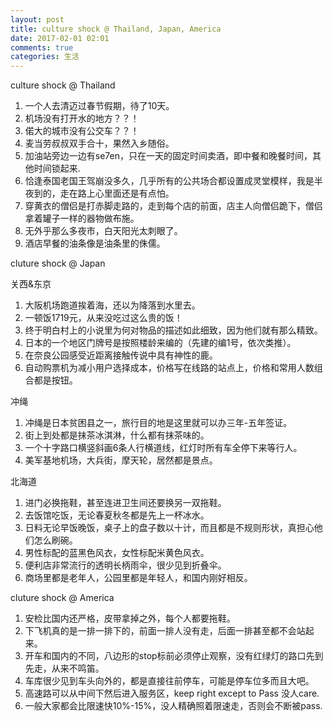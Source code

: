 ```yaml
---
layout: post
title: culture shock @ Thailand, Japan, America
date: 2017-02-01 02:01
comments: true
categories: 生活
---
```


culture shock @ Thailand

1. 一个人去清迈过春节假期，待了10天。
2. 机场没有打开水的地方？？！
3. 偌大的城市没有公交车？？！
4. 麦当劳叔叔双手合十，果然入乡随俗。
5. 加油站旁边一边有se7en，只在一天的固定时间卖酒，即中餐和晚餐时间，其他时间锁起来.
6. 恰逢泰国老国王驾崩没多久，几乎所有的公共场合都设置成灵堂模样，我是半夜到的，走在路上心里面还是有点怕。
7. 穿黄衣的僧侣是打赤脚走路的，走到每个店的前面，店主人向僧侣跪下，僧侣拿着罐子一样的器物做布施。
8. 无外乎那么多夜市，白天阳光太刺眼了。
9. 酒店早餐的油条像是油条里的侏儒。

cluture shock @ Japan

关西&东京
1. 大阪机场跑道挨着海，还以为降落到水里去。
2. 一顿饭1719元，从来没吃过这么贵的饭！
3. 终于明白村上的小说里为何对物品的描述如此细致，因为他们就有那么精致。
4. 日本的一个地区门牌号是按照楼龄来编的（先建的编1号，依次类推）。
5. 在奈良公园感受近距离接触传说中具有神性的鹿。
6. 自动购票机为减小用户选择成本，价格写在线路的站点上，价格和常用人数组合都是按钮。

冲绳 
1. 冲绳是日本贫困县之一，旅行目的地是这里就可以办三年-五年签证。
1. 街上到处都是抹茶冰淇淋，什么都有抹茶味的。
2. 一个十字路口横竖斜画6条人行横道线，红灯时所有车全停下来等行人。
3. 美军基地机场，大兵街，摩天轮，居然都是景点。

北海道
1. 进门必换拖鞋，甚至连进卫生间还要换另一双拖鞋。
2. 去饭馆吃饭，无论春夏秋冬都是先上一杯冰水。
3. 日料无论早饭晚饭，桌子上的盘子数以十计，而且都是不规则形状，真担心他们怎么刷碗。
4. 男性标配的蓝黑色风衣，女性标配米黄色风衣。
5. 便利店非常流行的透明长柄雨伞，很少见到折叠伞。
6. 商场里都是老年人，公园里都是年轻人，和国内刚好相反。

cluture shock @ America

1. 安检比国内还严格，皮带拿掉之外，每个人都要拖鞋。
2. 下飞机真的是一排一排下的，前面一排人没有走，后面一排甚至都不会站起来。
3. 开车和国内的不同，八边形的stop标前必须停止观察，没有红绿灯的路口先到先走，从来不鸣笛。
4. 车库很少见到车头向外的，都是直接往前停车，可能是停车位多而且大吧。
5. 高速路可以从中间下然后进入服务区，keep right except to Pass 没人care.
6. 一般大家都会比限速快10%-15%，没人精确照着限速走，否则会不断被pass.
